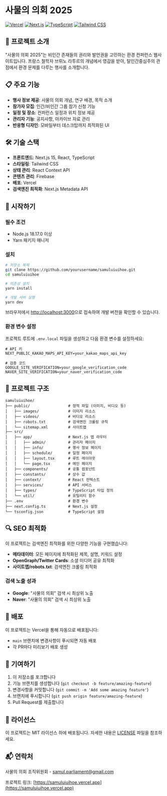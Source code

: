 # 사물의 의회 2025

[![Vercel](https://img.shields.io/badge/Vercel-000000?style=for-the-badge&logo=vercel&logoColor=white)](https://samuluiuihoe.vercel.app)
[![Next.js](https://img.shields.io/badge/Next.js-000000?style=for-the-badge&logo=next.js&logoColor=white)](https://nextjs.org/)
[![TypeScript](https://img.shields.io/badge/TypeScript-3178C6?style=for-the-badge&logo=typescript&logoColor=white)](https://www.typescriptlang.org/)
[![Tailwind CSS](https://img.shields.io/badge/Tailwind_CSS-38B2AC?style=for-the-badge&logo=tailwind-css&logoColor=white)](https://tailwindcss.com/)

## 📄 프로젝트 소개

"사물의 의회 2025"는 비인간 존재들의 권리와 발언권을 고민하는 환경 컨퍼런스 웹사이트입니다. 프랑스 철학자 브뤼노 라투르의 개념에서 영감을 받아, 탈인간중심주의 관점에서 환경 문제를 다루는 행사를 소개합니다.

## 📋 주요 기능

- **행사 정보 제공**: 사물의 의회 개념, 연구 배경, 목적 소개
- **참가자 모집**: 인간/비인간 그룹 참가 신청 기능
- **일정 및 장소**: 컨퍼런스 일정과 위치 정보 제공
- **관리자 기능**: 공지사항, 아카이브 자료 관리
- **반응형 디자인**: 모바일부터 데스크탑까지 최적화된 UI

## 🛠️ 기술 스택

- **프론트엔드**: Next.js 15, React, TypeScript
- **스타일링**: Tailwind CSS
- **상태 관리**: React Context API
- **콘텐츠 관리**: Firebase
- **배포**: Vercel
- **검색엔진 최적화**: Next.js Metadata API

## 🚀 시작하기

### 필수 조건

- Node.js 18.17.0 이상
- Yarn 패키지 매니저

### 설치

```bash
# 저장소 복제
git clone https://github.com/yourusername/samuluiuihoe.git
cd samuluiuihoe

# 의존성 설치
yarn install

# 개발 서버 실행
yarn dev
```

브라우저에서 [http://localhost:3000](http://localhost:3000)으로 접속하여 개발 버전을 확인할 수 있습니다.

### 환경 변수 설정

프로젝트 루트에 `.env.local` 파일을 생성하고 다음 환경 변수를 설정하세요:

```
# API 키
NEXT_PUBLIC_KAKAO_MAPS_API_KEY=your_kakao_maps_api_key

# 검증 코드
GOOGLE_SITE_VERIFICATION=your_google_verification_code
NAVER_SITE_VERIFICATION=your_naver_verification_code
```

## 📁 프로젝트 구조

```
samuluiuihoe/
├── public/                 # 정적 파일 (이미지, 비디오 등)
│   ├── images/             # 이미지 리소스
│   ├── videos/             # 비디오 리소스
│   ├── robots.txt          # 검색엔진 크롤링 규칙
│   └── sitemap.xml         # 사이트맵
├── src/
│   ├── app/                # Next.js 앱 라우터
│   │   ├── admin/          # 관리자 페이지
│   │   ├── info/           # 행사 정보 페이지
│   │   ├── schedule/       # 일정 페이지
│   │   ├── layout.tsx      # 루트 레이아웃
│   │   └── page.tsx        # 메인 페이지
│   ├── components/         # 공통 컴포넌트
│   ├── constants/          # 상수 값
│   ├── context/            # React 컨텍스트
│   ├── services/           # API 서비스
│   ├── types/              # TypeScript 타입 정의
│   └── util/               # 유틸리티 함수
├── .env                    # 환경 변수
├── next.config.ts          # Next.js 설정
└── tsconfig.json           # TypeScript 설정
```

## 🔍 SEO 최적화

이 프로젝트는 검색엔진 최적화를 위한 다양한 기능을 구현했습니다:

- **메타데이터**: 모든 페이지에 최적화된 제목, 설명, 키워드 설정
- **OpenGraph/Twitter Cards**: 소셜 미디어 공유 최적화
- **사이트맵/robots.txt**: 검색엔진 크롤링 최적화

### 검색 노출 성과

- **Google**: "사물의 의회" 검색 시 최상위 노출
- **Naver**: "사물의 의회" 검색 시 최상위 노출

## 🔄 배포

이 프로젝트는 Vercel을 통해 자동으로 배포됩니다:

- `main` 브랜치에 변경사항이 푸시되면 자동 배포
- 각 PR마다 미리보기 배포 생성

## 🤝 기여하기

1. 이 저장소를 포크합니다
2. 기능 브랜치를 생성합니다 (`git checkout -b feature/amazing-feature`)
3. 변경사항을 커밋합니다 (`git commit -m 'Add some amazing feature'`)
4. 브랜치에 푸시합니다 (`git push origin feature/amazing-feature`)
5. Pull Request를 제출합니다

## 📝 라이선스

이 프로젝트는 MIT 라이선스 하에 배포됩니다. 자세한 내용은 [LICENSE](LICENSE) 파일을 참조하세요.

## 📬 연락처

사물의 의회 조직위원회 - samul.parliament@gmail.com

프로젝트 링크: [https://samuluiuihoe.vercel.app](https://samuluiuihoe.vercel.app)
